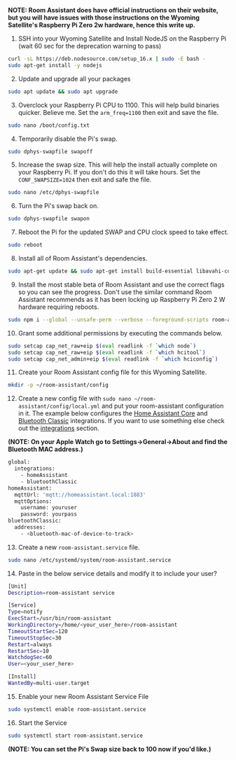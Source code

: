 
**NOTE: Room Assistant does have official instructions on their website, but you will have issues with those instructions on the Wyoming Satellite's Raspberry Pi Zero 2w hardware, hence this write up.**

1. SSH into your Wyoming Satellite and Install NodeJS on the Raspberry Pi (wait 60 sec for the deprecation warning to pass)
```sh
curl -sL https://deb.nodesource.com/setup_16.x | sudo -E bash -
sudo apt-get install -y nodejs
```

2. Update and upgrade all your packages
```sh
sudo apt update && sudo apt upgrade
```

3. Overclock your Raspberry Pi CPU to 1100.  This will help build binaries quicker.  Believe me.  Set the `arm_freq=1100` then exit and save the file.
```sh
sudo nano /boot/config.txt
```

4. Temporarily disable the Pi's swap.
```sh
sudo dphys-swapfile swapoff
```

5. Increase the swap size.  This will help the install actually complete on your Raspberry Pi.  If you don't do this it will take hours.  Set the `CONF_SWAPSIZE=1024` then exit and safe the file.
```sh
sudo nano /etc/dphys-swapfile
```

6. Turn the Pi's swap back on.
```sh
sudo dphys-swapfile swapon
```

7. Reboot the Pi for the updated SWAP and CPU clock speed to take effect.
```sh
sudo reboot
```

8. Install all of Room Assistant's dependencies.
```sh
sudo apt-get update && sudo apt-get install build-essential libavahi-compat-libdnssd-dev libsystemd-dev bluetooth libbluetooth-dev libudev-dev libcairo2-dev libpango1.0-dev libjpeg-dev libgif-dev librsvg2-dev
```

9. Install the most stable beta of Room Assistant and use the correct flags so you can see the progress.  Don't use the similar command Room Assistant recommends as it has been locking up Raspberry Pi Zero 2 W hardware requiring reboots.
```sh
sudo npm i --global --unsafe-perm --verbose --foreground-scripts room-assistant@3.0.0-beta.4
```

10. Grant some additional permissions by executing the commands below.
```sh
sudo setcap cap_net_raw+eip $(eval readlink -f `which node`)
sudo setcap cap_net_raw+eip $(eval readlink -f `which hcitool`)
sudo setcap cap_net_admin+eip $(eval readlink -f `which hciconfig`)
```

11. Create your Room Assistant config file for this Wyoming Satellite.
```sh
mkdir -p ~/room-assistant/config
```

12. Create a new config file with `sudo nano ~/room-assistant/config/local.yml` and put your room-assistant configuration in it. The example below configures the [Home Assistant Core](https://www.room-assistant.io/integrations/home-assistant.html) and [Bluetooth Classic](https://www.room-assistant.io/integrations/bluetooth-classic.html) integrations. If you want to use something else check out the [integrations](https://www.room-assistant.io/integrations) section.

**(NOTE: On your Apple Watch go to Settings->General->About and find the Bluetooth MAC address.)**

```sh
global:
  integrations:
    - homeAssistant
    - bluetoothClassic
homeAssistant:
  mqttUrl: 'mqtt://homeassistant.local:1883'
  mqttOptions:
    username: youruser
    password: yourpass
bluetoothClassic:
  addresses:
    - <bluetooth-mac-of-device-to-track>
```

13. Create a new `room-assistant.service` file.
```sh
sudo nano /etc/systemd/system/room-assistant.service 
```

14. Paste in the below service details and modify it to include your user?
```sh
[Unit]
Description=room-assistant service

[Service]
Type=notify
ExecStart=/usr/bin/room-assistant
WorkingDirectory=/home/<your_user_here>/room-assistant
TimeoutStartSec=120
TimeoutStopSec=30
Restart=always
RestartSec=10
WatchdogSec=60
User=<your_user_here>

[Install]
WantedBy=multi-user.target
```

15. Enable your new Room Assistant Service File
```sh
sudo systemctl enable room-assistant.service
```

16. Start the Service
```sh
sudo systemctl start room-assistant.service
```

**(NOTE: You can set the Pi's Swap size back to 100 now if you'd like.)**
